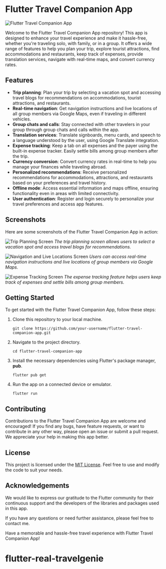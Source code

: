 # Flutter Travel Companion App

![Flutter Travel Companion App](screenshots/app_screenshot.png)

Welcome to the Flutter Travel Companion App repository! This app is designed to enhance your travel experience and make it hassle-free, whether you're traveling solo, with family, or in a group. It offers a wide range of features to help you plan your trip, explore tourist attractions, find accommodations and restaurants, keep track of expenses, provide translation services, navigate with real-time maps, and convert currency rates.

## Features

- **Trip planning**: Plan your trip by selecting a vacation spot and accessing travel blogs for recommendations on accommodations, tourist attractions, and restaurants.
- **Real-time navigation**: Get navigation instructions and live locations of all group members via Google Maps, even if traveling in different vehicles.
- **Group chats and calls**: Stay connected with other travelers in your group through group chats and calls within the app.
- **Translation services**: Translate signboards, menu cards, and speech to a language understood by the user, using Google Translate integration.
- **Expense tracking**: Keep a tab on all expenses and the payer using the built-in expense tracker. Easily settle bills among group members after the trip.
- **Currency conversion**: Convert currency rates in real-time to help you manage your finances while traveling abroad.
- **Personalized recommendations**: Receive personalized recommendations for accommodations, attractions, and restaurants based on your preferences and travel history.
- **Offline mode**: Access essential information and maps offline, ensuring functionality even in areas with limited connectivity.
- **User authentication**: Register and login securely to personalize your travel preferences and access app features.

## Screenshots

Here are some screenshots of the Flutter Travel Companion App in action:

![Trip Planning Screen](screenshots/trip_planning_screen.png)
_The trip planning screen allows users to select a vacation spot and access travel blogs for recommendations._

![Navigation and Live Locations Screen](screenshots/navigation_screen.png)
_Users can access real-time navigation instructions and live locations of group members via Google Maps._

![Expense Tracking Screen](screenshots/expense_tracking_screen.png)
_The expense tracking feature helps users keep track of expenses and settle bills among group members._

## Getting Started

To get started with the Flutter Travel Companion App, follow these steps:

1. Clone this repository to your local machine.
   ```shell
   git clone https://github.com/your-username/flutter-travel-companion-app.git
   ```

2. Navigate to the project directory.
   ```shell
   cd flutter-travel-companion-app
   ```

3. Install the necessary dependencies using Flutter's package manager, **pub**.
   ```shell
   flutter pub get
   ```

4. Run the app on a connected device or emulator.
   ```shell
   flutter run
   ```

## Contributing

Contributions to the Flutter Travel Companion App are welcome and encouraged! If you find any bugs, have feature requests, or want to contribute in any other way, please open an issue or submit a pull request. We appreciate your help in making this app better.

## License

This project is licensed under the [MIT License](LICENSE). Feel free to use and modify the code to suit your needs.

## Acknowledgements

We would like to express our gratitude to the Flutter community for their continuous support and the developers of the libraries and packages used in this app.

If you have any questions or need further assistance, please feel free to contact me.

Have a memorable and hassle-free travel experience with Flutter Travel Companion App!
# flutter-real-travelgenie

